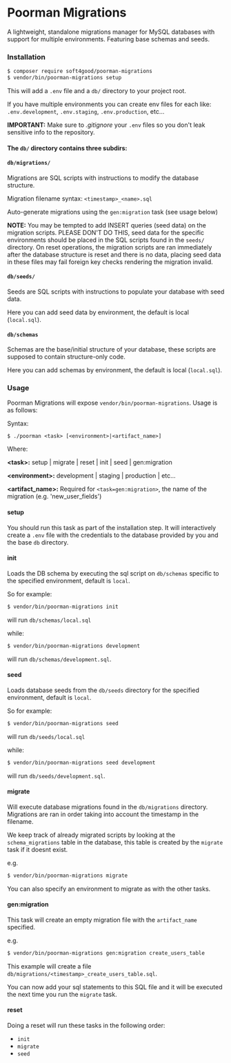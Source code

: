 # Poorman Migrations

A lightweight, standalone migrations manager for MySQL databases with support for multiple environments. Featuring base schemas and seeds.

### Installation

```bash
$ composer require soft4good/poorman-migrations
$ vendor/bin/poorman-migrations setup
```

This will add a `.env` file and a `db/` directory to your project root.

If you have multiple environments you can create env files for each like: `.env.development`, `.env.staging`, `.env.production`, etc...

**IMPORTANT:** Make sure to _.gitignore_ your `.env` files so you don't leak sensitive info to the repository.

#### The `db/` directory contains three subdirs:

#### `db/migrations/` 
  
Migrations are SQL scripts with instructions to modify the database structure.

Migration filename syntax: `<timestamp>_<name>.sql`

Auto-generate migrations using the `gen:migration` task (see usage below)

**NOTE:** You may be tempted to add INSERT queries (seed data) on the migration scripts. PLEASE DON'T DO THIS, seed data for the specific environments should be placed in the SQL scripts found in the `seeds/` directory.
On reset operations, the migration scripts are ran immediately after the database structure is reset and there is no data, placing seed data in these files may fail foreign key checks rendering the migration invalid.

#### `db/seeds/` 

Seeds are SQL scripts with instructions to populate your database with seed data.

Here you can add seed data by environment, the default is local (`local.sql`).

#### `db/schemas`

Schemas are the base/initial structure of your database, these scripts are supposed to contain structure-only code.

Here you can add schemas by environment, the default is local (`local.sql`).

### Usage

Poorman Migrations will expose `vendor/bin/poorman-migrations`. Usage is as follows:

Syntax:
```
$ ./poorman <task> [<environment>|<artifact_name>]
```
Where:

**\<task\>:** setup | migrate | reset | init | seed | gen:migration

**\<environment\>:** development | staging | production | etc...

**\<artifact_name\>:** Required for `<task=gen:migration>`, the name of the migration (e.g. 'new_user_fields')

#### setup

You should run this task as part of the installation step. It will interactively create a `.env` file with the credentials to the database provided by you and the base `db` directory.

#### init

Loads the DB schema by executing the sql script on `db/schemas` specific to the specified environment, default is `local`.

So for example: 

```bash
$ vendor/bin/poorman-migrations init
```

will run `db/schemas/local.sql` 

while:
```bash
$ vendor/bin/poorman-migrations development
```

will run `db/schemas/development.sql`.

#### seed

Loads database seeds from the `db/seeds` directory for the specified environment, default is `local`.

So for example: 

```bash
$ vendor/bin/poorman-migrations seed
```

will run `db/seeds/local.sql` 

while:
```bash
$ vendor/bin/poorman-migrations seed development
```

will run `db/seeds/development.sql`.

#### migrate

Will execute database migrations found in the `db/migrations` directory. Migrations are ran in order taking into account the timestamp in the filename. 

We keep track of already migrated scripts by looking at the `schema_migrations` table in the database, this table is created by the `migrate` task if it doesnt exist.

e.g.
```bash
$ vendor/bin/poorman-migrations migrate
```

You can also specify an environment to migrate as with the other tasks.


#### gen:migration

This task will create an empty migration file with the `artifact_name` specified.

e.g.
```bash
$ vendor/bin/poorman-migrations gen:migration create_users_table
```

This example will create a file `db/migrations/<timestamp>_create_users_table.sql`.

You can now add your sql statements to this SQL file and it will be executed the next time you run the `migrate` task.

#### reset

Doing a reset will run these tasks in the following order:

* `init`
* `migrate`
* `seed`

